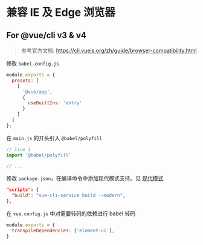 # 兼容 IE 及 Edge 浏览器

## For @vue/cli v3 & v4

> 参考官方文档: <https://cli.vuejs.org/zh/guide/browser-compatibility.html>

修改 `babel.config.js`

```js
module.exports = {
  presets: [
    [
      '@vue/app',
      {
        useBuiltIns: 'entry'
      }
    ]
  ]
};
```

在 `main.js` 的开头引入 `@babel/polyfill`

```js
// line 1
import '@babel/polyfill'

// ...
```

修改 `package.json`，在编译命令中添加现代模式支持。见 [现代模式](https://cli.vuejs.org/zh/guide/browser-compatibility.html#%E7%8E%B0%E4%BB%A3%E6%A8%A1%E5%BC%8F)

```json
"scripts": {
  "build": "vue-cli-service build --modern",
},
```

在 `vue.config.js` 中对需要转码的依赖进行 babel 转码

```js
module.exports = {
  transpileDependencies: ['element-ui'],
}
```
